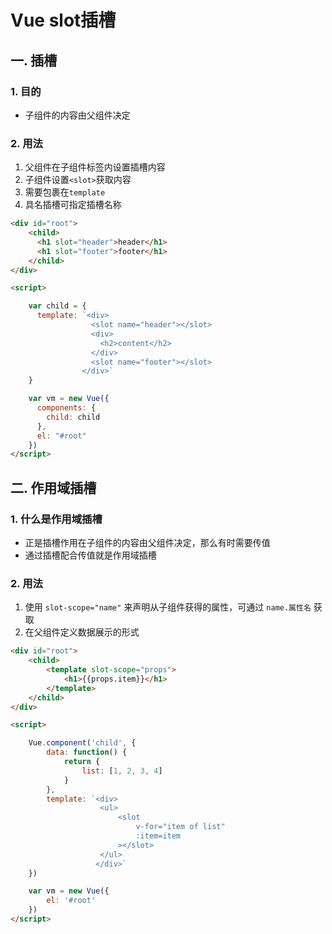 # Vue slot插槽

## 一. 插槽
### 1. 目的
* 子组件的内容由父组件决定

### 2. 用法

1. 父组件在子组件标签内设置插槽内容
2. 子组件设置`<slot>`获取内容
3. 需要包裹在`template`
4. 具名插槽可指定插槽名称

```html
<div id="root">
	<child>
	  <h1 slot="header">header</h1>
	  <h1 slot="footer">footer</h1>
	</child>
</div>

<script>

	var child = {
	  template: `<div>
	              <slot name="header"></slot>
	              <div>
	                <h2>content</h2>
	              </div>
	              <slot name="footer"></slot>
	            </div>`
	}

	var vm = new Vue({
	  components: {
	    child: child
	  },
	  el: "#root"
	})
</script>
```

## 二. 作用域插槽

### 1. 什么是作用域插槽

* 正是插槽作用在子组件的内容由父组件决定，那么有时需要传值
* 通过插槽配合传值就是作用域插槽

### 2. 用法
1. 使用 `slot-scope="name"` 来声明从子组件获得的属性，可通过 `name.属性名` 获取
2. 在父组件定义数据展示的形式

```html
<div id="root">
	<child>
		<template slot-scope="props">
			<h1>{{props.item}}</h1>
		</template>
	</child>
</div>

<script>

	Vue.component('child', {
		data: function() {
			return {
				list: [1, 2, 3, 4]
			}
		},
		template: `<div>
					<ul>
						<slot 
							v-for="item of list"
							:item=item
						></slot>
					</ul>
				   </div>`
	})

	var vm = new Vue({
		el: '#root'
	})
</script>
```


<comment/>